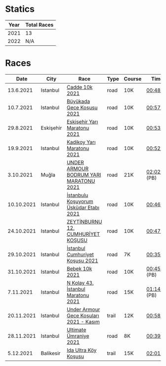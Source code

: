 # Statics

| Year         | Total Races     | 
|--------------|-----------|
| 2021 |  13 | 
| 2022 |  N/A | 



# Races

| Date         | City |  Race     | Type | Course |Time |
|--------------|----|-----------|------------|-----------|-----------|
| 13.6.2021| Istanbul |  [Cadde 10k 2021](https://www.cadde10k.com)   | road | 10K | [00:48:12](https://results.sporthive.com/events/6809733337178650880/races/478364/bib/1705)      |
| 10.7.2021| Istanbul | [Büyükada Gece Koşusu 2021](https://buyukadakosusu.com)   | road |10K | [00:57:07](https://merbespor.com/results/G-Live/g-live.html?f=../buyukada2021/Buyukada_Gece_Kosusu.clax)      |
| 29.8.2021| Eskişehir | [Eskişehir Yarı Maratonu 2021](https://www.eskisehiryarimaratonu.com)   | road |10K | [00:53:43](https://www.racetecresults.com/myresults.aspx?CId=19782&RId=47&EId=1&AId=26310)      |
| 19.9.2021| Istanbul |[Kadikoy Yarı Maratonu 2021](https://www.kadikoyyarimaratonu.com)   | road |10K |  [00:52:33](https://www.racetecresults.com/myresults.aspx?CId=19782&RId=49&EId=1&AId=30538)      |
| 3.10.2021 | Muğla | [UNDER ARMOUR BODRUM YARI MARATONU 2021](https://www.bodrumyarimaratonu.com)   | road |21K | [02:02:47](http://results.splittime.nl/results/ShowEvent.aspx?EventID=410) (PB)    |
| 10.10.2021| Istanbul |[İstanbulu Koşuyorum Üsküdar Etabı 2021](https://www.istanbulukosuyorum.istanbul)   | road |10K | [00:46:03](https://event.spor.istanbul/eventresults.aspx)      |
| 24.10.2021| Istanbul |[ZEYTİNBURNU 12. CUMHURİYET KOŞUSU](http://zeytinburnucumhuriyetkosusu.com)   |road | 10K | [00:47:57](http://racetiming.com.tr/wp-content/uploads/2021/10/zeytingenel.pdf)      |
| 29.10.2021 | Istanbul |[İstanbul Cumhuriyet Koşusu 2021](https://istanbulcumhuriyetkosusu.com.tr)   | road |7K | [00:35:21](https://www.racetecresults.com/Search.aspx?CId=19782&RId=53&S=kumbasar)    |
| 31.10.2021| Istanbul |[Bebek 10k 2021](https://www.bebek10k.com)   | road | 10K | [00:45:37](http://results.splittime.nl/results/ShowEvent.aspx?EventID=426) (PB)   |
| 7.11.2021 |Istanbul | [N Kolay 43. İstanbul Maratonu 2021](https://maraton.istanbul)   | road |15K | [01:14:59](https://event.spor.istanbul/eventresults.aspx) (PB)      |
| 20.11.2021 |Istanbul | [Under Armour Gece Koşuları 2021 - Kasım](https://uzunetap.com/TR/?p=Under-Armour-Gece-Kosulari-2021)   | trail |12K | [00:58:44](https://www.racetecresults.com/myresults.aspx?CId=19782&RId=56&EId=2&AId=36100)      |
| 28.11.2021 |Istanbul | [Ultimate Ümraniye 2021](https://teamkronos.com/ultimate-umraniye/)   | road | 8K | [00:39:19](https://utrail.live/results/g-live/g-live.html?f=../ultimate-umraniye-2021/ulum.clax)      |
| 5.12.2021 | Balikesir | [Ida Ultra Köy Koşusu](https://www.idaultra.com/)   | trail | 15K | [02:01:02](https://utrail.live/results/g-live/g-live.html?f=../idaultra/2021/ida2021.clax)      |
